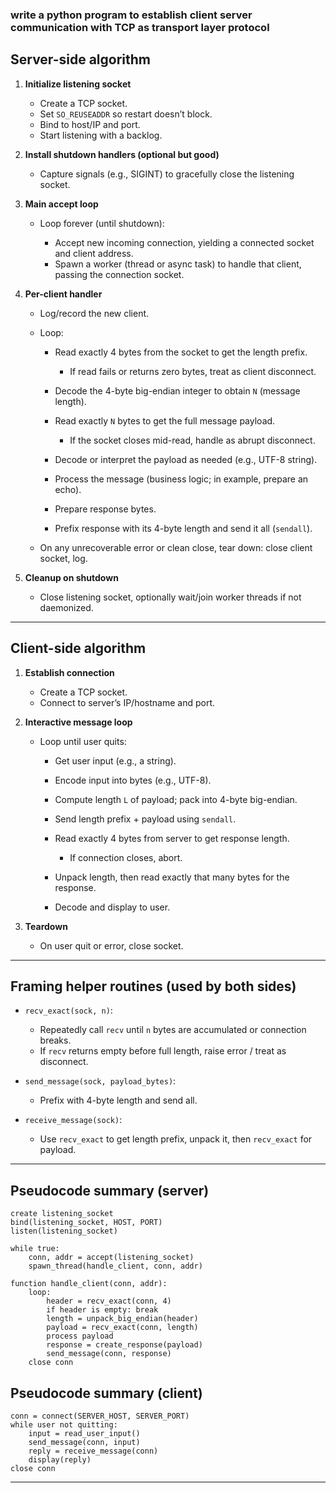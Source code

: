 ### write a python program to establish client server communication with TCP as transport layer protocol

## Server-side algorithm

1. **Initialize listening socket**

   * Create a TCP socket.
   * Set `SO_REUSEADDR` so restart doesn’t block.
   * Bind to host/IP and port.
   * Start listening with a backlog.

2. **Install shutdown handlers (optional but good)**

   * Capture signals (e.g., SIGINT) to gracefully close the listening socket.

3. **Main accept loop**

   * Loop forever (until shutdown):

     * Accept new incoming connection, yielding a connected socket and client address.
     * Spawn a worker (thread or async task) to handle that client, passing the connection socket.

4. **Per-client handler**

   * Log/record the new client.
   * Loop:

     * Read exactly 4 bytes from the socket to get the length prefix.

       * If read fails or returns zero bytes, treat as client disconnect.
     * Decode the 4-byte big-endian integer to obtain `N` (message length).
     * Read exactly `N` bytes to get the full message payload.

       * If the socket closes mid-read, handle as abrupt disconnect.
     * Decode or interpret the payload as needed (e.g., UTF-8 string).
     * Process the message (business logic; in example, prepare an echo).
     * Prepare response bytes.
     * Prefix response with its 4-byte length and send it all (`sendall`).
   * On any unrecoverable error or clean close, tear down: close client socket, log.

5. **Cleanup on shutdown**

   * Close listening socket, optionally wait/join worker threads if not daemonized.

---

## Client-side algorithm

1. **Establish connection**

   * Create a TCP socket.
   * Connect to server’s IP/hostname and port.

2. **Interactive message loop**

   * Loop until user quits:

     * Get user input (e.g., a string).
     * Encode input into bytes (e.g., UTF-8).
     * Compute length `L` of payload; pack into 4-byte big-endian.
     * Send length prefix + payload using `sendall`.
     * Read exactly 4 bytes from server to get response length.

       * If connection closes, abort.
     * Unpack length, then read exactly that many bytes for the response.
     * Decode and display to user.

3. **Teardown**

   * On user quit or error, close socket.

---

## Framing helper routines (used by both sides)

* `recv_exact(sock, n)`:

  * Repeatedly call `recv` until `n` bytes are accumulated or connection breaks.
  * If `recv` returns empty before full length, raise error / treat as disconnect.

* `send_message(sock, payload_bytes)`:

  * Prefix with 4-byte length and send all.

* `receive_message(sock)`:

  * Use `recv_exact` to get length prefix, unpack it, then `recv_exact` for payload.

---

## Pseudocode summary (server)

```
create listening_socket
bind(listening_socket, HOST, PORT)
listen(listening_socket)

while true:
    conn, addr = accept(listening_socket)
    spawn_thread(handle_client, conn, addr)

function handle_client(conn, addr):
    loop:
        header = recv_exact(conn, 4)
        if header is empty: break
        length = unpack_big_endian(header)
        payload = recv_exact(conn, length)
        process payload
        response = create_response(payload)
        send_message(conn, response)
    close conn
```

## Pseudocode summary (client)

```
conn = connect(SERVER_HOST, SERVER_PORT)
while user not quitting:
    input = read_user_input()
    send_message(conn, input)
    reply = receive_message(conn)
    display(reply)
close conn
```

---
